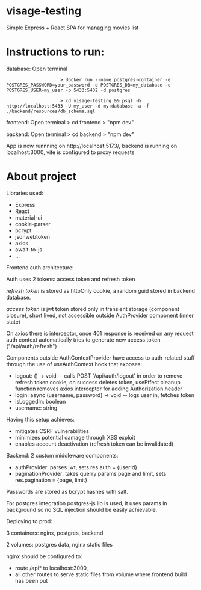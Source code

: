 # visage-testing
Simple Express + React SPA for managing movies list

# Instructions to run:

database: Open terminal 
                        
                        > docker run --name postgres-container -e POSTGRES_PASSWORD=your_password -e POSTGRES_DB=my_database -e POSTGRES_USER=my_user -p 5433:5432 -d postgres
                        
                        > cd visage-testing && psql -h http://localhost:5433 -U my_user -d my:database -a -f ./backend/resources/db_schema.sql
                        
frontend: Open terminal > cd frontend > "npm dev"

backend: Open terminal > cd backend > "npm dev"

App is now runnning on http://localhost:5173/, backend is running on localhost:3000, vite is configured to proxy requests

# About project

Libraries used:
  - Express
  - React
  - material-ui
  - cookie-parser
  - bcrypt
  - jsonwebtoken
  - axios
  - await-to-js
  - ...

Frontend auth architecture: 

Auth uses 2 tokens: access token and refresh token

*refresh token* is stored as httpOnly cookie, a random guid stored in backend database.

*access token* is jwt token stored only in transient storage (component closure), short lived, not accessible outside AuthProvider component (inner state)

On axios there is interceptor, once 401 response is received on any request auth context automatically tries to generate new access token ("/api/auth/refresh")

Components outside AuthContextProvider have access to auth-related stuff through the use of useAuthContext hook that exposes:
 - logout: () -> void -- calls POST '/api/auth/logout' in order to remove refresh token cookie, on success deletes token, useEffect cleanup function removes axios interceptor for adding Authorization header
 - login: async (username, password) -> void -- logs user in, fetches token
 - isLoggedIn: boolean
 - username: string

Having this setup achieves:
 - mitigates CSRF vulnerabilities
 - minimizes potential damage through XSS exploit
 - enables account deactivation (refresh token can be invalidated)

Backend:
 2 custom middleware components:
   - authProvider: parses jwt, sets res.auth = {userId}
   - paginationProvider: takes querry params page and limit, sets res.pagination = {page, limit}

Passwords are stored as bcrypt hashes with salt.

For postgres integration postgres-js lib is used, it uses params in background so no SQL injection should be easily achievable.


Deploying to prod:

3 containers: nginx, postgres, backend

2 volumes: postgres data, nginx static files

nginx should be configured to:
  - route /api* to localhost:3000,
  - all other routes to serve static files from volume where frontend build has been put


